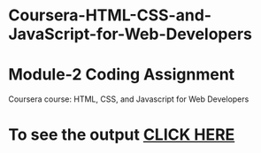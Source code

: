 # Coursera-HTML-CSS-and-JavaScript-for-Web-Developers
# Module-2 Coding Assignment

Coursera course: HTML, CSS, and Javascript for Web Developers

# To see the output [CLICK HERE](https://chirayusakarkar.github.io/Coursera-HTML-CSS-and-JavaScript-for-Web-Developers/index.html)
